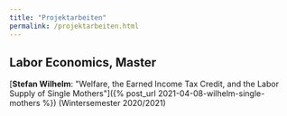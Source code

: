 ```yaml
---
title: "Projektarbeiten"
permalink: /projektarbeiten.html
---
```


## Labor Economics, Master
[<b>Stefan Wilhelm</b>: "Welfare, the Earned Income Tax Credit, and the Labor Supply of Single Mothers"]({% post_url 2021-04-08-wilhelm-single-mothers %}) (Wintersemester 2020/2021)
